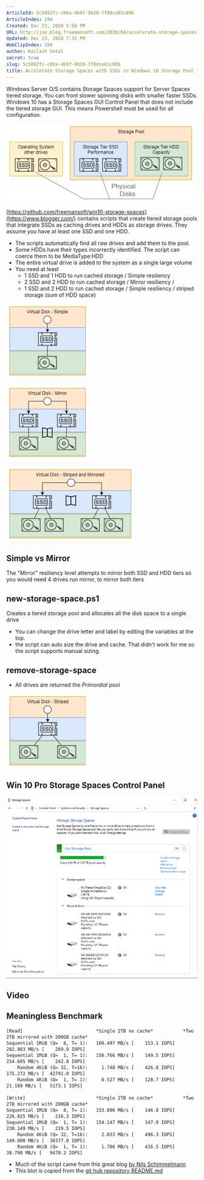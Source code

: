 ```yaml
---
ArticleId: 5c5892fc-c6ba-4b9f-9b20-7f8dce81c09b
ArticleIndex: 194
Created: Dec 23, 2020 5:58 PM
URL: http://joe.blog.freemansoft.com/2020/04/accelerate-storage-spaces-with-ssds-in.html
Updated: Dec 23, 2020 7:32 PM
WebClipIndex: 194
author: Kailash Vetal
secret: true
slug: 5c5892fc-c6ba-4b9f-9b20-7f8dce81c09b
title: Accelerate Storage Spaces with SSDs in Windows 10 Storage Pool tiers
---
```

Windows Server O/S contains Storage Spaces support for Server Spaces tiered storage. You can front slower spinning disks with smaller faster SSDs. Windows 10 has a Storage Spaces GUI Control Panel that does not include the tiered storage GUI. This means Powershell must be used for all configuration.

![194%200f7842fed6cf468d89694e3ac57dd2d6/physical-disks.png](194%200f7842fed6cf468d89694e3ac57dd2d6/physical-disks.png)

[https://github.com/freemansoft/win10-storage-spaces](https://www.blogger.com/) contains scripts that create tiered storage pools that integrate SSDs as caching drives and HDDs as storage drives. They assume you have at least one SSD and one HDD.

- The scripts automatically find all raw drives and add them to the pool.
- Some HDDs have their types incorrectly identified. The script can coerce them to be MediaType:HDD
- The entire virtual drive is added to the system as a single large volume
- You need at least
    - 1 SSD and 1 HDD to run cached storage / Simple resiliency
    - 2 SSD and 2 HDD to run cached storage / Mirror resiliency /
    - 1 SSD and 2 HDD to run cached storage / Simple resiliency / striped storage (sum of HDD space)

![194%200f7842fed6cf468d89694e3ac57dd2d6/simple.png](194%200f7842fed6cf468d89694e3ac57dd2d6/simple.png)

![194%200f7842fed6cf468d89694e3ac57dd2d6/mirror-simple.png](194%200f7842fed6cf468d89694e3ac57dd2d6/mirror-simple.png)

![194%200f7842fed6cf468d89694e3ac57dd2d6/mirror-stripe.png](194%200f7842fed6cf468d89694e3ac57dd2d6/mirror-stripe.png)

## Simple vs Mirror

The "Mirror" resiliency level attempts to mirror both SSD and HDD tiers so you would need 4 drives run mirror, to mirror both tiers

## new-storage-space.ps1

Creates a tiered storage pool and allocates all the disk space to a single drive

- You can change the drive letter and label by editing the variables at the top.
- the script can auto size the drive and cache. That didn't work for me so the script supports manual sizing.

## remove-storage-space

- All drives are returned the *Primordial* pool

![194%200f7842fed6cf468d89694e3ac57dd2d6/stripe-simple.png](194%200f7842fed6cf468d89694e3ac57dd2d6/stripe-simple.png)

## Win 10 Pro Storage Spaces Control Panel

![194%200f7842fed6cf468d89694e3ac57dd2d6/storage-spaces-cp.png](194%200f7842fed6cf468d89694e3ac57dd2d6/storage-spaces-cp.png)

## Video

## Meaningless Benchmark

```
[Read]                           *Single 2TB no cache*           *Two 2TB mirrored with 200GB cache*
Sequential 1MiB (Q=  8, T= 1):   160.497 MB/s [    153.1 IOPS]   282.983 MB/s [    269.9 IOPS]
Sequential 1MiB (Q=  1, T= 1):   156.766 MB/s [    149.5 IOPS]   254.605 MB/s [    242.8 IOPS]
    Random 4KiB (Q= 32, T=16):     1.748 MB/s [    426.8 IOPS]   175.272 MB/s [  42791.0 IOPS]
    Random 4KiB (Q=  1, T= 1):     0.527 MB/s [    128.7 IOPS]    21.189 MB/s [   5173.1 IOPS]

[Write]                          *Single 2TB no cache*           *Two 2TB mirrored with 200GB cache*
Sequential 1MiB (Q=  8, T= 1):   153.896 MB/s [    146.8 IOPS]   226.825 MB/s [    216.3 IOPS]
Sequential 1MiB (Q=  1, T= 1):   154.147 MB/s [    147.0 IOPS]   230.149 MB/s [    219.5 IOPS]
    Random 4KiB (Q= 32, T=16):     2.033 MB/s [    496.3 IOPS]   149.000 MB/s [  36377.0 IOPS]
    Random 4KiB (Q=  1, T= 1):     1.706 MB/s [    416.5 IOPS]    38.790 MB/s [   9470.2 IOPS]

```

- Much of the script came from this great blog [by Nils Schimmelmann](https://nils.schimmelmann.us/post/153541254987/intel-smart-response-technology-vs-windows-10)
- This blot is copied from the [git hub repository README.md](https://github.com/freemansoft/win10-storage-spaces)
